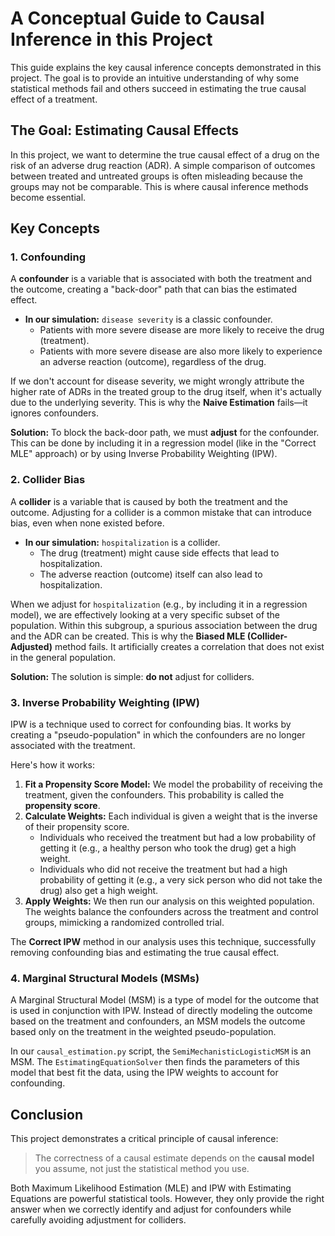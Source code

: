 # A Conceptual Guide to Causal Inference in this Project

This guide explains the key causal inference concepts demonstrated in this project. The goal is to provide an intuitive understanding of why some statistical methods fail and others succeed in estimating the true causal effect of a treatment.

## The Goal: Estimating Causal Effects

In this project, we want to determine the true causal effect of a drug on the risk of an adverse drug reaction (ADR). A simple comparison of outcomes between treated and untreated groups is often misleading because the groups may not be comparable. This is where causal inference methods become essential.

## Key Concepts

### 1. Confounding

A **confounder** is a variable that is associated with both the treatment and the outcome, creating a "back-door" path that can bias the estimated effect.

*   **In our simulation:** `disease severity` is a classic confounder.
    *   Patients with more severe disease are more likely to receive the drug (treatment).
    *   Patients with more severe disease are also more likely to experience an adverse reaction (outcome), regardless of the drug.

If we don't account for disease severity, we might wrongly attribute the higher rate of ADRs in the treated group to the drug itself, when it's actually due to the underlying severity. This is why the **Naive Estimation** fails—it ignores confounders.

**Solution:** To block the back-door path, we must **adjust** for the confounder. This can be done by including it in a regression model (like in the "Correct MLE" approach) or by using Inverse Probability Weighting (IPW).

### 2. Collider Bias

A **collider** is a variable that is caused by both the treatment and the outcome. Adjusting for a collider is a common mistake that can introduce bias, even when none existed before.

*   **In our simulation:** `hospitalization` is a collider.
    *   The drug (treatment) might cause side effects that lead to hospitalization.
    *   The adverse reaction (outcome) itself can also lead to hospitalization.

When we adjust for `hospitalization` (e.g., by including it in a regression model), we are effectively looking at a very specific subset of the population. Within this subgroup, a spurious association between the drug and the ADR can be created. This is why the **Biased MLE (Collider-Adjusted)** method fails. It artificially creates a correlation that does not exist in the general population.

**Solution:** The solution is simple: **do not** adjust for colliders.

### 3. Inverse Probability Weighting (IPW)

IPW is a technique used to correct for confounding bias. It works by creating a "pseudo-population" in which the confounders are no longer associated with the treatment.

Here's how it works:
1.  **Fit a Propensity Score Model:** We model the probability of receiving the treatment, given the confounders. This probability is called the **propensity score**.
2.  **Calculate Weights:** Each individual is given a weight that is the inverse of their propensity score.
    *   Individuals who received the treatment but had a low probability of getting it (e.g., a healthy person who took the drug) get a high weight.
    *   Individuals who did not receive the treatment but had a high probability of getting it (e.g., a very sick person who did not take the drug) also get a high weight.
3.  **Apply Weights:** We then run our analysis on this weighted population. The weights balance the confounders across the treatment and control groups, mimicking a randomized controlled trial.

The **Correct IPW** method in our analysis uses this technique, successfully removing confounding bias and estimating the true causal effect.

### 4. Marginal Structural Models (MSMs)

A Marginal Structural Model (MSM) is a type of model for the outcome that is used in conjunction with IPW. Instead of directly modeling the outcome based on the treatment and confounders, an MSM models the outcome based only on the treatment in the weighted pseudo-population.

In our `causal_estimation.py` script, the `SemiMechanisticLogisticMSM` is an MSM. The `EstimatingEquationSolver` then finds the parameters of this model that best fit the data, using the IPW weights to account for confounding.

## Conclusion

This project demonstrates a critical principle of causal inference:

> The correctness of a causal estimate depends on the **causal model** you assume, not just the statistical method you use.

Both Maximum Likelihood Estimation (MLE) and IPW with Estimating Equations are powerful statistical tools. However, they only provide the right answer when we correctly identify and adjust for confounders while carefully avoiding adjustment for colliders.